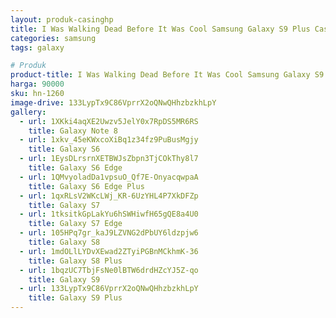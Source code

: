 ```yaml
---
layout: produk-casinghp
title: I Was Walking Dead Before It Was Cool Samsung Galaxy S9 Plus Case
categories: samsung
tags: galaxy

# Produk
product-title: I Was Walking Dead Before It Was Cool Samsung Galaxy S9 Plus Case
harga: 90000
sku: hn-1260
image-drive: 133LypTx9C86VprrX2oQNwQHhzbzkhLpY
gallery:
  - url: 1XKki4aqXE2Uwzv5JelY0x7RpDS5MR6RS
    title: Galaxy Note 8
  - url: 1xkv_45eKWxcoXiBq1z34fz9PuBusMgjy
    title: Galaxy S6
  - url: 1EysDLrsrnXETBWJsZbpn3TjCOkThy8l7
    title: Galaxy S6 Edge
  - url: 1QMvyoladDa1vpsuO_Qf7E-OnyacqwpaA
    title: Galaxy S6 Edge Plus
  - url: 1qxRLsV2WKcLWj_KR-6UzYHL4P7XkDFZp
    title: Galaxy S7
  - url: 1tksitkGpLakYu6hSWHiwfH65gQE8a4U0
    title: Galaxy S7 Edge
  - url: 105HPq7gr_kaJ9LZVNG2dPbUY6ldzpjw6
    title: Galaxy S8
  - url: 1mdOLlLYDvXEwad2ZTyiPGBnMCkhmK-36
    title: Galaxy S8 Plus
  - url: 1bqzUC7TbjFsNe0lBTW6drdHZcYJ5Z-qo
    title: Galaxy S9
  - url: 133LypTx9C86VprrX2oQNwQHhzbzkhLpY
    title: Galaxy S9 Plus
---
```

